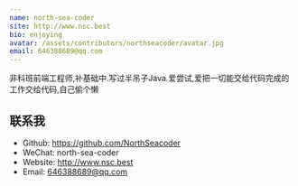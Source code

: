 ```yaml
---
name: north-sea-coder
site: http://www.nsc.best
bio: enjoying
avatar: /assets/contributors/northseacoder/avatar.jpg
email: 646388689@qq.com
---
```


非科班前端工程师,补基础中.写过半吊子Java.爱尝试,爱把一切能交给代码完成的工作交给代码,自己偷个懒

## 联系我

- Github: <https://github.com/NorthSeacoder>
- WeChat: north-sea-coder
- Website: <http://www.nsc.best>
- Email: <646388689@qq.com>
